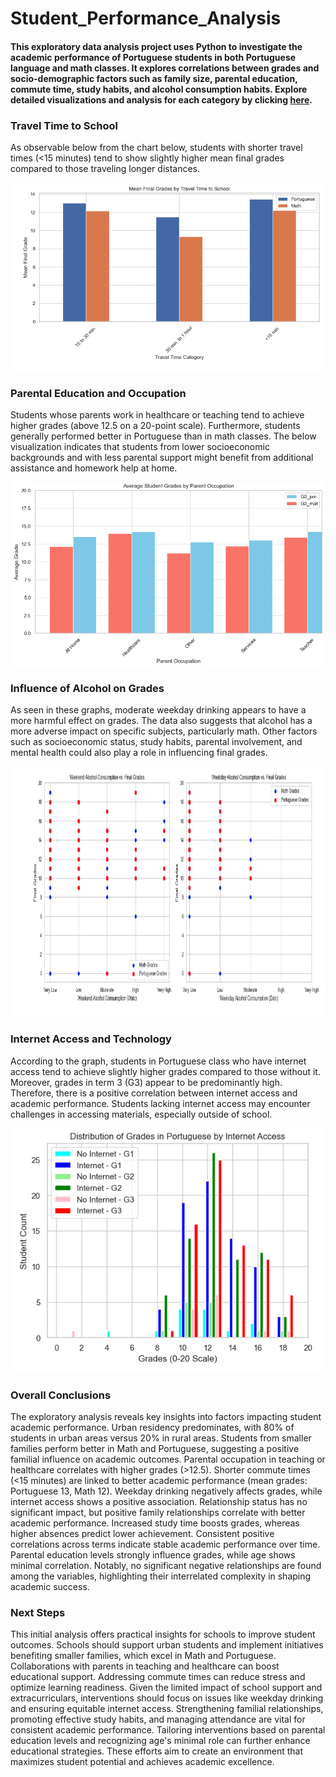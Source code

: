 # Student_Performance_Analysis

#### This exploratory data analysis project uses Python to investigate the academic performance of Portuguese students in both Portuguese language and math classes. It explores correlations between grades and socio-demographic factors such as family size, parental education, commute time, study habits, and alcohol consumption habits. Explore detailed visualizations and analysis for each category by clicking [here](https://github.com/MelodiousMeadow/School_Performance_Analysis/blob/main/SchoolPerformanceAnalysis/SchoolPerformanceAnalysis-v2.ipynb).

### Travel Time to School

As observable below from the chart below, students with shorter travel times (<15 minutes) tend to show slightly higher mean final grades compared to those traveling longer distances.

<p align="center">
  <img src="/SchoolPerformanceAnalysis/images/proximity_grades.png" width="600" alt="proximity grades">
</p>

### Parental Education and Occupation

Students whose parents work in healthcare or teaching tend to achieve higher grades (above 12.5 on a 20-point scale). Furthermore, students generally performed better in Portuguese than in math classes. The below visualization indicates that students from lower socioeconomic backgrounds and with less parental support might benefit from additional assistance and homework help at home.

<p align="center">
  <img src="/SchoolPerformanceAnalysis/images/parent_occupation.png" width="500" alt="parent occupation">
</p>

### Influence of Alcohol on Grades

As seen in these graphs, moderate weekday drinking appears to have a more harmful effect on grades. The data also suggests that alcohol has a more adverse impact on specific subjects, particularly math. Other factors such as socioeconomic status, study habits, parental involvement, and mental health could also play a role in influencing final grades.

<p align="center">
  <img src="/SchoolPerformanceAnalysis/images/alcohol.png" width="800" height="400" alt="alcohol influence">
</p>


### Internet Access and Technology

According to the graph, students in Portuguese class who have internet access tend to achieve slightly higher grades compared to those without it. Moreover, grades in term 3 (G3) appear to be predominantly high. Therefore, there is a positive correlation between internet access and academic performance. Students lacking internet access may encounter challenges in accessing materials, especially outside of school.

<p align="center">
  <img src="/SchoolPerformanceAnalysis/images/internet_access.png" width="600" alt="internet access">
</p>


### Overall Conclusions

The exploratory analysis reveals key insights into factors impacting student academic performance. Urban residency predominates, with 80% of students in urban areas versus 20% in rural areas. Students from smaller families perform better in Math and Portuguese, suggesting a positive familial influence on academic outcomes. Parental occupation in teaching or healthcare correlates with higher grades (>12.5). Shorter commute times (<15 minutes) are linked to better academic performance (mean grades: Portuguese 13, Math 12). Weekday drinking negatively affects grades, while internet access shows a positive association. Relationship status has no significant impact, but positive family relationships correlate with better academic performance. Increased study time boosts grades, whereas higher absences predict lower achievement. Consistent positive correlations across terms indicate stable academic performance over time. Parental education levels strongly influence grades, while age shows minimal correlation. Notably, no significant negative relationships are found among the variables, highlighting their interrelated complexity in shaping academic success.

### Next Steps

This initial analysis offers practical insights for schools to improve student outcomes. Schools should support urban students and implement initiatives benefiting smaller families, which excel in Math and Portuguese. Collaborations with parents in teaching and healthcare can boost educational support. Addressing commute times can reduce stress and optimize learning readiness. Given the limited impact of school support and extracurriculars, interventions should focus on issues like weekday drinking and ensuring equitable internet access. Strengthening familial relationships, promoting effective study habits, and managing attendance are vital for consistent academic performance. Tailoring interventions based on parental education levels and recognizing age's minimal role can further enhance educational strategies. These efforts aim to create an environment that maximizes student potential and achieves academic excellence.


